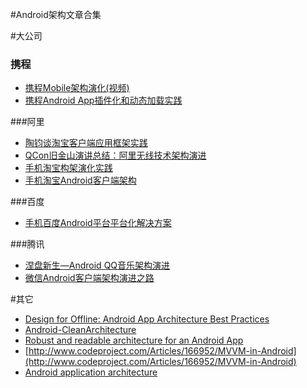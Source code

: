 #Android架构文章合集

#大公司
### 携程
+ [携程Mobile架构演化(视频)](http://www.infoq.com/cn/presentations/ctrip-mobile-architecture-evolution)
+ [携程Android App插件化和动态加载实践](http://www.infoq.com/cn/articles/ctrip-android-dynamic-loading)

###阿里
+ [陶钧谈淘宝客户端应用框架实践](http://www.infoq.com/cn/interviews/tj-taobao-client-arch)
+ [QCon旧金山演讲总结：阿里无线技术架构演进](http://www.infoq.com/cn/articles/alibaba-mobile-infrastructure)
+ [手机淘宝构架演化实践](http://www.infoq.com/cn/news/2014/12/taobao-app-evolution)
+ [手机淘宝Android客户端架构](http://www.open-open.com/lib/view/open1436316754208.html)

###百度
+ [手机百度Android平台平台化解决方案](http://www.infoq.com/cn/presentations/mobile-baidu-android-platform-solutions)

###腾讯
+ [涅盘新生—Android QQ音乐架构演进](http://www.infoq.com/cn/presentations/evolution-of-android-qq-music-architecture)
+ [微信Android客户端架构演进之路](http://www.infoq.com/cn/articles/wechat-android-app-architecture)
 
#其它
+ [Design for Offline: Android App Architecture Best Practices](https://plus.google.com/+AndroidDevelopers/posts/3C4GPowmWLb)
+ [Android-CleanArchitecture](https://github.com/android10/Android-CleanArchitecture)
+ [Robust and readable architecture for an Android App](http://blog.joanzapata.com/robust-architecture-for-an-android-app/)
+ [http://www.codeproject.com/Articles/166952/MVVM-in-Android](http://www.codeproject.com/Articles/166952/MVVM-in-Android)
+ [Android application architecture](http://juude.net/android%E6%9E%B6%E6%9E%84%E6%96%87%E7%AB%A0%E5%90%88%E9%9B%86/)
